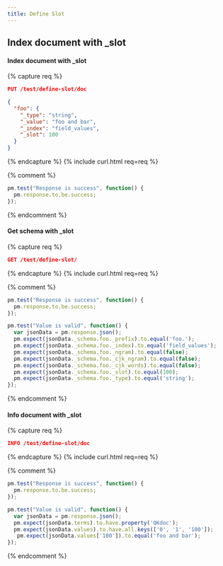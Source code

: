 ```yaml
---
title: Define Slot
---
```


## Index document with _slot

#### Index document with _slot

{% capture req %}

```json
PUT /test/define-slot/doc

{
  "foo": {
    "_type": "string",
    "_value": "foo and bar",
    "_index": "field_values",
    "_slot": 100
  }
}
```
{% endcapture %}
{% include curl.html req=req %}

{% comment %}
```js
pm.test("Response is success", function() {
  pm.response.to.be.success;
});
```
{% endcomment %}

#### Get schema with _slot

{% capture req %}

```json
GET /test/define-slot/
```
{% endcapture %}
{% include curl.html req=req %}

{% comment %}
```js
pm.test("Response is success", function() {
  pm.response.to.be.success;
});
```

```js
pm.test("Value is valid", function() {
  var jsonData = pm.response.json();
  pm.expect(jsonData._schema.foo._prefix).to.equal('foo.');
  pm.expect(jsonData._schema.foo._index).to.equal('field_values');
  pm.expect(jsonData._schema.foo._ngram).to.equal(false);
  pm.expect(jsonData._schema.foo._cjk_ngram).to.equal(false);
  pm.expect(jsonData._schema.foo._cjk_words).to.equal(false);
  pm.expect(jsonData._schema.foo._slot).to.equal(100);
  pm.expect(jsonData._schema.foo._type).to.equal('string');
});
```
{% endcomment %}

#### Info document with _slot

{% capture req %}

```json
INFO /test/define-slot/doc
```
{% endcapture %}
{% include curl.html req=req %}

{% comment %}
```js
pm.test("Response is success", function() {
  pm.response.to.be.success;
});
```

```js
pm.test("Value is valid", function() {
  var jsonData = pm.response.json();
  pm.expect(jsonData.terms).to.have.property('QKdoc');
  pm.expect(jsonData.values).to.have.all.keys(['0', '1', '100']);
   pm.expect(jsonData.values['100']).to.equal('foo and bar');
});
```
{% endcomment %}